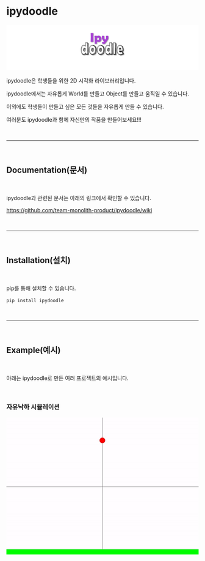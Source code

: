 # ipydoodle

![image](docs/images/ipydoodle.png)

ipydoodle은 학생들을 위한 2D 시각화 라이브러리입니다.

ipydoodle에서는 자유롭게 World를 만들고 Object를 만들고 움직일 수 있습니다.

이외에도 학생들이 만들고 싶은 모든 것들을 자유롭게 만들 수 있습니다.

여러분도 ipydoodle과 함께 자신만의 작품을 만들어보세요!!!

<br>

---

<br>

## Documentation(문서)

<br>

ipydoodle과 관련된 문서는 아래의 링크에서 확인할 수 있습니다.

https://github.com/team-monolith-product/ipydoodle/wiki

<br>

---

<br>

## Installation(설치)

<br>

pip를 통해 설치할 수 있습니다.

```
pip install ipydoodle
```

<br>

---

<br>

## Example(예시)

<br>

아래는 ipydoodle로 만든 여러 프로젝트의 예시입니다.

<br>

### 자유낙하 시뮬레이션

![image](docs/images/example1.gif)




